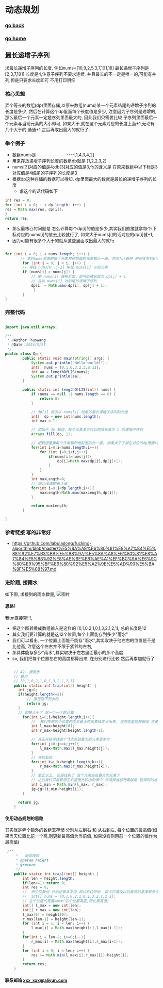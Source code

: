 # 动态规划
### [go back](/x2q/algorithm/algorithm)      
### [go home](/x2q)   
## 最长递增子序列
求最长递增子序列的长度, 例如nums=[10,9,2,5,3,7,101,18] 最长递增子序列是[2,3,7,101] 长度是4,注意子序列不要求连续, 
并且最长的不一定是唯一的,可能有并列,但是只要求长度即可 不用打印明细

### 核心思想
弄个等长的数组(dp)里面存储,以原来数组(nums)某一个元素结尾的递增子序列的长度是多少, 然后在计算这个dp里面每个长度值是多少,
注意因为子序列是递增的, 那么最后一个元素一定是序列里面最大的, 因此我们只需要比较 子序列里面最后一个元素与当前元素的大小即可,
如果大于,就在这个元素对应的长度上面+1,无论有几个大于的 通通+1,之后再取出最大的就行了;

### 举个例子
+ 数组nums是 -------------------[1,4,3,4,2]
+ 用来存放递增子序列长度的数组db就是 [1,2,2,3,2]
+ nums[3]对应的值是4;db[3]对应的值是3,他的含义是 在原来数组中以下标是3对应值是4结尾的子序列的长度是3                
+ 根据dp这种存储的数据可以得知, dp里面最大的数就是最长的递增子序列的长度
  + 求这个的话代码如下
```java
int res = 0;
for (int i = 0; i < dp.length; i++) {
res = Math.max(res, dp[i]);
}
return res;
```
+ 那么最核心的问题是 怎么计算每个dp[i]的值是多少,其实我们直接就拿每个i下标对应的nums[i]的值去比较就行了, 如果大于nums[i]的话对应的dp[i]就+1,
+ 因为可能有很多个大于的就从这些里面取出最大的就行



```java

for (int i = 0; i < nums.length; i++) {
       // 拿到nums里面的每个元素和他前面的元素都比一遍, 两层for循环 时间复杂的n*n
        for (int j = 0; j < i; j++) {
        // 寻找 nums[0..j-1] 中比 nums[i] 小的元素
        if (nums[i] > nums[j]) {
            // 把 nums[i] 接在后面，即可形成长度为 dp[j] + 1，
            // 且以 nums[i] 为结尾的递增子序列
            dp[i] = Math.max(dp[i], dp[j] + 1);
             }
        }
}

```
  
### 完整代码
```java

import java.util.Arrays;

/**
 * @Author：huowang
 * @Date：2024/5/28
 */
public class Dp {
        public static void main(String[] args) {
            System.out.println("Hello world!");
            int[] nums = {0,1,0,3,2,3,8,11};
            int aa = lengthOfLIS(nums);
            System.out.println(aa);
        }

        public static int lengthOfLIS(int[] nums) {
            if (nums == null || nums.length == 0) {
                return 0;
            }

            // dp[i] 表示以 nums[i] 结尾的最长递增子序列的长度
            int[] dp = new int[nums.length];
            int max = 1;

            // 初始化 dp 数组，每个元素至少可以构成长度为 1 的递增子序列
            Arrays.fill(dp, 1);

            // 把数组里面每个元素都和他前面的比一遍, 如果大于了就在对应的dp里面+1
            for(int i=0;i<nums.length;i++){
                for (int j=0;j<i;j++){
                    if(nums[i]>nums[j]){
                        dp[i]=Math.max(dp[i],dp[j]+1);
                    }
                }
            }
            int maxLength=0;
            // 求dp里面的最大值
            for(int i=0;i<dp.length;i++){
                maxLength=Math.max(maxLength,dp[i]);
            }

            return maxLength;
        }

}


```

### 参考链接 写的非常好
+ https://github.com/labuladong/fucking-algorithm/blob/master/%E5%8A%A8%E6%80%81%E8%A7%84%E5%88%92%E7%B3%BB%E5%88%97/%E5%8A%A8%E6%80%81%E8%A7%84%E5%88%92%E8%AE%BE%E8%AE%A1%EF%BC%9A%E6%9C%80%E9%95%BF%E9%80%92%E5%A2%9E%E5%AD%90%E5%BA%8F%E5%88%97.md


### 进阶题, 接雨水
如下图, 求接到的雨水数量, 
![图片](/static/img/img_1.png)
#### 思路1 
我tm直接算!!!,
+ 把这个图转换成数组输入是这样的 [0,1,0,2,1,0,1,3,2,1,2,1], 总的长度是12
+ 其实我们要计算的就是这12个位置,每个上面能存到多少"雨水"
+ 我们可以看出, 一个位置上面能不能存"雨水",其实取决于他左右的位置是不是比他高, 注意这个左右并不限于紧邻的左右,
+ 那具体能存多少"雨水",其实取决于左右里面最小的那个高度
+ so, 我们把每个位置左右的高度都算出来, 在分别进行比较 然后再累加就行了
```java

    // 42. 接雨水
    // 暴力
    // [0,1,0,2,1,0,1,3,2,1,2,1]
    public static int trap(int[] height) {
      int jg=0;
      if(height.length<=2){
          // 那是存不到水的
          return jg;
      }
      // 如果大于了 就一个一个的计算
        for(int i=0;i<height.length;i++){
            //  我们先把这个位置的左右最大的元素给定义出来, 当然这里这是假设 方便后面操作
            int l_max=height[0];
            int r_max=height[height.length-1];

            // 真正开始寻找这个节点左边最大的元素是多少
            for(int j=0;j<=i;j++){
                l_max=Math.max(l_max,height[j]);
            }
            // 寻找右边
            for(int k=i;k<height.length;k++){
                r_max=Math.max(r_max,height[k]);
            }
            // 至此以上, 已经找到了 这个元素左右最大的元素了
            // 之后我们只需要用左右里面比较小的那个 去减掉当前元素就是 能存到的水了
            int i_min = Math.min(l_max, r_max);
            jg=jg+(i_min-height[i]);
        }

      return jg;
    }
```
#### 使用动态规划的思路
其实就是弄个额外的数组去存储 分别从左到右  和 从右到左, 每个位置的最高值(如果当天位置比前一个高,则更新最高值为当前值, 如果没有则用前一个位置的值作为最高值)
```java
 /**
     *   动态规划
     * @param height
     * @return
     */
    public static int trap1(int[] height) {
        int len = height.length;
        if(len<=1) return 0;
        int res = 0;
        //  两个空数组 分别记录从左边 和从右边开始  每个位置及以后最高的高度是多少, 如果后面的高度小于前面的不会被更新
        //  int[] nums = {0,1,0,2,1,0,1,3,2,1,2,1};
        // 这个位置的高度=max(这个位置高度,历史最高值)
        int[] l_max = new int[len];
        int[] r_max = new int[len];
        l_max[0] = height[0];
        r_max[len-1] = height[len-1];
        for (int i = 1; i < len; i++) {
            l_max[i] = Math.max(height[i],l_max[i-1]);
        }
        for(int i = len-2; i>=0;i--){
            r_max[i] = Math.max(height[i],r_max[i+1]);
        }
        for (int i = 0; i < len; i++) {
            res += Math.min(l_max[i],r_max[i])-height[i];
        }
        return res;
    }
```

#### 联系邮箱 xxx_xxx@aliyun.com